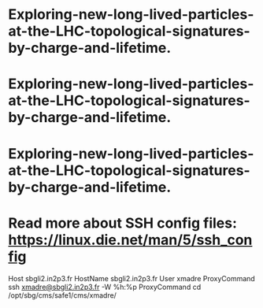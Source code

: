# Exploring-new-long-lived-particles-at-the-LHC-topological-signatures-by-charge-and-lifetime.
# Exploring-new-long-lived-particles-at-the-LHC-topological-signatures-by-charge-and-lifetime.
# Exploring-new-long-lived-particles-at-the-LHC-topological-signatures-by-charge-and-lifetime.
# Read more about SSH config files: https://linux.die.net/man/5/ssh_config





Host sbgli2.in2p3.fr
    HostName sbgli2.in2p3.fr
    User xmadre
    ProxyCommand ssh xmadre@sbgli2.in2p3.fr -W %h:%p
    ProxyCommand cd /opt/sbg/cms/safe1/cms/xmadre/ 
